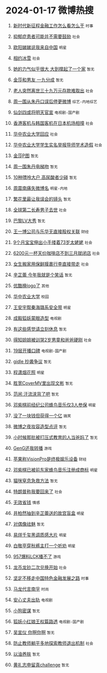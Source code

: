 # 2024-01-17 微博热搜 
1. [新时代新征程金融工作怎么看怎么干](https://m.weibo.cn/search?containerid=100103type%3D1%26t%3D10%26q%3D%23%E6%96%B0%E6%97%B6%E4%BB%A3%E6%96%B0%E5%BE%81%E7%A8%8B%E9%87%91%E8%9E%8D%E5%B7%A5%E4%BD%9C%E6%80%8E%E4%B9%88%E7%9C%8B%E6%80%8E%E4%B9%88%E5%B9%B2%23&stream_entry_id=51&isnewpage=1&extparam=seat%3D1%26q%3D%2523%25E6%2596%25B0%25E6%2597%25B6%25E4%25BB%25A3%25E6%2596%25B0%25E5%25BE%2581%25E7%25A8%258B%25E9%2587%2591%25E8%259E%258D%25E5%25B7%25A5%25E4%25BD%259C%25E6%2580%258E%25E4%25B9%2588%25E7%259C%258B%25E6%2580%258E%25E4%25B9%2588%25E5%25B9%25B2%2523%26stream_entry_id%3D51%26dgr%3D0%26filter_type%3Drealtimehot%26pos%3D0%26c_type%3D51%26cate%3D10103%26display_time%3D1705429476%26pre_seqid%3D1705429476401015563209) `时事` 

2. [抑郁症患者可能并不需要鼓励](https://m.weibo.cn/search?containerid=100103type%3D1%26t%3D10%26q%3D%23%E6%8A%91%E9%83%81%E7%97%87%E6%82%A3%E8%80%85%E5%8F%AF%E8%83%BD%E5%B9%B6%E4%B8%8D%E9%9C%80%E8%A6%81%E9%BC%93%E5%8A%B1%23&stream_entry_id=31&isnewpage=1&extparam=seat%3D1%26flag%3D1%26dgr%3D0%26c_type%3D31%26pos%3D0%26cate%3D5001%26stream_entry_id%3D31%26q%3D%2523%25E6%258A%2591%25E9%2583%2581%25E7%2597%2587%25E6%2582%25A3%25E8%2580%2585%25E5%258F%25AF%25E8%2583%25BD%25E5%25B9%25B6%25E4%25B8%258D%25E9%259C%2580%25E8%25A6%2581%25E9%25BC%2593%25E5%258A%25B1%2523%26filter_type%3Drealtimehot%26lcate%3D5001%26realpos%3D1%26band_rank%3D1%26display_time%3D1705429476%26pre_seqid%3D1705429476401015563209) `社会` 

3. [欧阳娣娣说我来自中国](https://m.weibo.cn/search?containerid=100103type%3D1%26t%3D10%26q%3D%23%E6%AC%A7%E9%98%B3%E5%A8%A3%E5%A8%A3%E8%AF%B4%E6%88%91%E6%9D%A5%E8%87%AA%E4%B8%AD%E5%9B%BD%23&stream_entry_id=31&isnewpage=1&extparam=seat%3D1%26flag%3D2%26dgr%3D0%26c_type%3D31%26pos%3D1%26cate%3D5001%26stream_entry_id%3D31%26q%3D%2523%25E6%25AC%25A7%25E9%2598%25B3%25E5%25A8%25A3%25E5%25A8%25A3%25E8%25AF%25B4%25E6%2588%2591%25E6%259D%25A5%25E8%2587%25AA%25E4%25B8%25AD%25E5%259B%25BD%2523%26filter_type%3Drealtimehot%26lcate%3D5001%26realpos%3D2%26band_rank%3D2%26display_time%3D1705429476%26pre_seqid%3D1705429476401015563209) `明星` 

4. [相约冰雪](https://m.weibo.cn/search?containerid=100103type%3D1%26t%3D10%26q%3D%23%E7%9B%B8%E7%BA%A6%E5%86%B0%E9%9B%AA%23&stream_entry_id=31&isnewpage=1&extparam=seat%3D1%26flag%3D0%26dgr%3D0%26c_type%3D31%26pos%3D2%26cate%3D5001%26stream_entry_id%3D31%26q%3D%2523%25E7%259B%25B8%25E7%25BA%25A6%25E5%2586%25B0%25E9%259B%25AA%2523%26filter_type%3Drealtimehot%26lcate%3D5001%26realpos%3D3%26band_rank%3D3%26display_time%3D1705429476%26pre_seqid%3D1705429476401015563209) `社会` 

5. [她的力气似乎很大 大到撑起了一个家](https://m.weibo.cn/search?containerid=100103type%3D1%26t%3D10%26q%3D%E5%A5%B9%E7%9A%84%E5%8A%9B%E6%B0%94%E4%BC%BC%E4%B9%8E%E5%BE%88%E5%A4%A7+%E5%A4%A7%E5%88%B0%E6%92%91%E8%B5%B7%E4%BA%86%E4%B8%80%E4%B8%AA%E5%AE%B6&stream_entry_id=31&isnewpage=1&extparam=seat%3D1%26flag%3D2%26dgr%3D0%26c_type%3D31%26pos%3D3%26cate%3D5001%26stream_entry_id%3D31%26q%3D%25E5%25A5%25B9%25E7%259A%2584%25E5%258A%259B%25E6%25B0%2594%25E4%25BC%25BC%25E4%25B9%258E%25E5%25BE%2588%25E5%25A4%25A7%2520%25E5%25A4%25A7%25E5%2588%25B0%25E6%2592%2591%25E8%25B5%25B7%25E4%25BA%2586%25E4%25B8%2580%25E4%25B8%25AA%25E5%25AE%25B6%26filter_type%3Drealtimehot%26lcate%3D5001%26realpos%3D4%26band_rank%3D4%26display_time%3D1705429476%26pre_seqid%3D1705429476401015563209) `暂无` 

6. [金莎和男友 一九分成](https://m.weibo.cn/search?containerid=100103type%3D1%26t%3D10%26q%3D%E9%87%91%E8%8E%8E%E5%92%8C%E7%94%B7%E5%8F%8B+%E4%B8%80%E4%B9%9D%E5%88%86%E6%88%90&stream_entry_id=31&isnewpage=1&extparam=seat%3D1%26flag%3D2%26dgr%3D0%26c_type%3D31%26pos%3D4%26cate%3D5001%26stream_entry_id%3D31%26q%3D%25E9%2587%2591%25E8%258E%258E%25E5%2592%258C%25E7%2594%25B7%25E5%258F%258B%2520%25E4%25B8%2580%25E4%25B9%259D%25E5%2588%2586%25E6%2588%2590%26filter_type%3Drealtimehot%26lcate%3D5001%26realpos%3D5%26band_rank%3D5%26display_time%3D1705429476%26pre_seqid%3D1705429476401015563209) `暂无` 

7. [老人突然离世三十九万元存款难取出](https://m.weibo.cn/search?containerid=100103type%3D1%26t%3D10%26q%3D%23%E8%80%81%E4%BA%BA%E7%AA%81%E7%84%B6%E7%A6%BB%E4%B8%96%E4%B8%89%E5%8D%81%E4%B9%9D%E4%B8%87%E5%85%83%E5%AD%98%E6%AC%BE%E9%9A%BE%E5%8F%96%E5%87%BA%23&stream_entry_id=31&isnewpage=1&extparam=seat%3D1%26flag%3D2%26dgr%3D0%26c_type%3D31%26pos%3D5%26cate%3D5001%26stream_entry_id%3D31%26q%3D%2523%25E8%2580%2581%25E4%25BA%25BA%25E7%25AA%2581%25E7%2584%25B6%25E7%25A6%25BB%25E4%25B8%2596%25E4%25B8%2589%25E5%258D%2581%25E4%25B9%259D%25E4%25B8%2587%25E5%2585%2583%25E5%25AD%2598%25E6%25AC%25BE%25E9%259A%25BE%25E5%258F%2596%25E5%2587%25BA%2523%26filter_type%3Drealtimehot%26lcate%3D5001%26realpos%3D6%26band_rank%3D6%26display_time%3D1705429476%26pre_seqid%3D1705429476401015563209) `社会` 

8. [周一围从朱丹口误后停更微博](https://m.weibo.cn/search?containerid=100103type%3D1%26t%3D10%26q%3D%23%E5%91%A8%E4%B8%80%E5%9B%B4%E4%BB%8E%E6%9C%B1%E4%B8%B9%E5%8F%A3%E8%AF%AF%E5%90%8E%E5%81%9C%E6%9B%B4%E5%BE%AE%E5%8D%9A%23&stream_entry_id=31&isnewpage=1&extparam=seat%3D1%26flag%3D2%26dgr%3D0%26c_type%3D31%26pos%3D6%26cate%3D5001%26stream_entry_id%3D31%26q%3D%2523%25E5%2591%25A8%25E4%25B8%2580%25E5%259B%25B4%25E4%25BB%258E%25E6%259C%25B1%25E4%25B8%25B9%25E5%258F%25A3%25E8%25AF%25AF%25E5%2590%258E%25E5%2581%259C%25E6%259B%25B4%25E5%25BE%25AE%25E5%258D%259A%2523%26filter_type%3Drealtimehot%26lcate%3D5001%26realpos%3D7%26band_rank%3D7%26display_time%3D1705429476%26pre_seqid%3D1705429476401015563209) `综艺-内地综艺` 

9. [仙剑四或将明天官宣](https://m.weibo.cn/search?containerid=100103type%3D1%26t%3D10%26q%3D%23%E4%BB%99%E5%89%91%E5%9B%9B%E6%88%96%E5%B0%86%E6%98%8E%E5%A4%A9%E5%AE%98%E5%AE%A3%23&stream_entry_id=31&isnewpage=1&extparam=seat%3D1%26flag%3D2%26dgr%3D0%26c_type%3D31%26pos%3D7%26cate%3D5001%26stream_entry_id%3D31%26q%3D%2523%25E4%25BB%2599%25E5%2589%2591%25E5%259B%259B%25E6%2588%2596%25E5%25B0%2586%25E6%2598%258E%25E5%25A4%25A9%25E5%25AE%2598%25E5%25AE%25A3%2523%26filter_type%3Drealtimehot%26lcate%3D5001%26realpos%3D8%26band_rank%3D8%26display_time%3D1705429476%26pre_seqid%3D1705429476401015563209) `电视剧-国产剧` 

10. [香港客机与韩国客机在日本机场相撞](https://m.weibo.cn/search?containerid=100103type%3D1%26t%3D10%26q%3D%23%E9%A6%99%E6%B8%AF%E5%AE%A2%E6%9C%BA%E4%B8%8E%E9%9F%A9%E5%9B%BD%E5%AE%A2%E6%9C%BA%E5%9C%A8%E6%97%A5%E6%9C%AC%E6%9C%BA%E5%9C%BA%E7%9B%B8%E6%92%9E%23&stream_entry_id=31&isnewpage=1&extparam=seat%3D1%26flag%3D0%26dgr%3D0%26c_type%3D31%26pos%3D8%26cate%3D5001%26stream_entry_id%3D31%26q%3D%2523%25E9%25A6%2599%25E6%25B8%25AF%25E5%25AE%25A2%25E6%259C%25BA%25E4%25B8%258E%25E9%259F%25A9%25E5%259B%25BD%25E5%25AE%25A2%25E6%259C%25BA%25E5%259C%25A8%25E6%2597%25A5%25E6%259C%25AC%25E6%259C%25BA%25E5%259C%25BA%25E7%259B%25B8%25E6%2592%259E%2523%26filter_type%3Drealtimehot%26lcate%3D5001%26realpos%3D9%26band_rank%3D9%26display_time%3D1705429476%26pre_seqid%3D1705429476401015563209) `社会` 

11. [华中农业大学回应](https://m.weibo.cn/search?containerid=100103type%3D1%26t%3D10%26q%3D%23%E5%8D%8E%E4%B8%AD%E5%86%9C%E4%B8%9A%E5%A4%A7%E5%AD%A6%E5%9B%9E%E5%BA%94%23&stream_entry_id=31&isnewpage=1&extparam=seat%3D1%26flag%3D0%26dgr%3D0%26c_type%3D31%26pos%3D9%26cate%3D5001%26stream_entry_id%3D31%26q%3D%2523%25E5%258D%258E%25E4%25B8%25AD%25E5%2586%259C%25E4%25B8%259A%25E5%25A4%25A7%25E5%25AD%25A6%25E5%259B%259E%25E5%25BA%2594%2523%26filter_type%3Drealtimehot%26lcate%3D5001%26realpos%3D10%26band_rank%3D10%26display_time%3D1705429476%26pre_seqid%3D1705429476401015563209) `社会` 

12. [华中农业大学学生实名举报导师学术造假](https://m.weibo.cn/search?containerid=100103type%3D1%26t%3D10%26q%3D%23%E5%8D%8E%E4%B8%AD%E5%86%9C%E4%B8%9A%E5%A4%A7%E5%AD%A6%E5%AD%A6%E7%94%9F%E5%AE%9E%E5%90%8D%E4%B8%BE%E6%8A%A5%E5%AF%BC%E5%B8%88%E5%AD%A6%E6%9C%AF%E9%80%A0%E5%81%87%23&stream_entry_id=31&isnewpage=1&extparam=seat%3D1%26flag%3D2%26dgr%3D0%26c_type%3D31%26pos%3D10%26cate%3D5001%26stream_entry_id%3D31%26q%3D%2523%25E5%258D%258E%25E4%25B8%25AD%25E5%2586%259C%25E4%25B8%259A%25E5%25A4%25A7%25E5%25AD%25A6%25E5%25AD%25A6%25E7%2594%259F%25E5%25AE%259E%25E5%2590%258D%25E4%25B8%25BE%25E6%258A%25A5%25E5%25AF%25BC%25E5%25B8%2588%25E5%25AD%25A6%25E6%259C%25AF%25E9%2580%25A0%25E5%2581%2587%2523%26filter_type%3Drealtimehot%26lcate%3D5001%26realpos%3D11%26band_rank%3D11%26display_time%3D1705429476%26pre_seqid%3D1705429476401015563209) `社会` 

13. [金莎P图](https://m.weibo.cn/search?containerid=100103type%3D1%26t%3D10%26q%3D%23%E9%87%91%E8%8E%8EP%E5%9B%BE%23&stream_entry_id=31&isnewpage=1&extparam=seat%3D1%26flag%3D2%26dgr%3D0%26c_type%3D31%26pos%3D11%26cate%3D5001%26stream_entry_id%3D31%26q%3D%2523%25E9%2587%2591%25E8%258E%258EP%25E5%259B%25BE%2523%26filter_type%3Drealtimehot%26lcate%3D5001%26realpos%3D12%26band_rank%3D12%26display_time%3D1705429476%26pre_seqid%3D1705429476401015563209) `暂无` 

14. [周一围朱丹电梯吻](https://m.weibo.cn/search?containerid=100103type%3D1%26t%3D10%26q%3D%E5%91%A8%E4%B8%80%E5%9B%B4%E6%9C%B1%E4%B8%B9%E7%94%B5%E6%A2%AF%E5%90%BB&stream_entry_id=31&isnewpage=1&extparam=seat%3D1%26flag%3D2%26dgr%3D0%26c_type%3D31%26pos%3D12%26cate%3D5001%26stream_entry_id%3D31%26q%3D%25E5%2591%25A8%25E4%25B8%2580%25E5%259B%25B4%25E6%259C%25B1%25E4%25B8%25B9%25E7%2594%25B5%25E6%25A2%25AF%25E5%2590%25BB%26filter_type%3Drealtimehot%26lcate%3D5001%26realpos%3D13%26band_rank%3D13%26display_time%3D1705429476%26pre_seqid%3D1705429476401015563209) `暂无` 

15. [10种嘌呤大户 高尿酸者少碰](https://m.weibo.cn/search?containerid=100103type%3D1%26t%3D10%26q%3D10%E7%A7%8D%E5%98%8C%E5%91%A4%E5%A4%A7%E6%88%B7+%E9%AB%98%E5%B0%BF%E9%85%B8%E8%80%85%E5%B0%91%E7%A2%B0&stream_entry_id=31&isnewpage=1&extparam=seat%3D1%26flag%3D2%26dgr%3D0%26c_type%3D31%26pos%3D13%26cate%3D5001%26stream_entry_id%3D31%26q%3D10%25E7%25A7%258D%25E5%2598%258C%25E5%2591%25A4%25E5%25A4%25A7%25E6%2588%25B7%2520%25E9%25AB%2598%25E5%25B0%25BF%25E9%2585%25B8%25E8%2580%2585%25E5%25B0%2591%25E7%25A2%25B0%26filter_type%3Drealtimehot%26lcate%3D5001%26realpos%3D14%26band_rank%3D14%26display_time%3D1705429476%26pre_seqid%3D1705429476401015563209) `暂无` 

16. [周震南痛失微博名](https://m.weibo.cn/search?containerid=100103type%3D1%26t%3D10%26q%3D%E5%91%A8%E9%9C%87%E5%8D%97%E7%97%9B%E5%A4%B1%E5%BE%AE%E5%8D%9A%E5%90%8D&stream_entry_id=31&isnewpage=1&extparam=seat%3D1%26flag%3D2%26dgr%3D0%26c_type%3D31%26pos%3D14%26cate%3D5001%26stream_entry_id%3D31%26q%3D%25E5%2591%25A8%25E9%259C%2587%25E5%258D%2597%25E7%2597%259B%25E5%25A4%25B1%25E5%25BE%25AE%25E5%258D%259A%25E5%2590%258D%26filter_type%3Drealtimehot%26lcate%3D5001%26realpos%3D15%26band_rank%3D15%26display_time%3D1705429476%26pre_seqid%3D1705429476401015563209) `明星-内地` 

17. [繁花里最让我误会的镜头](https://m.weibo.cn/search?containerid=100103type%3D1%26t%3D10%26q%3D%E7%B9%81%E8%8A%B1%E9%87%8C%E6%9C%80%E8%AE%A9%E6%88%91%E8%AF%AF%E4%BC%9A%E7%9A%84%E9%95%9C%E5%A4%B4&stream_entry_id=31&isnewpage=1&extparam=seat%3D1%26flag%3D2%26dgr%3D0%26c_type%3D31%26pos%3D15%26cate%3D5001%26stream_entry_id%3D31%26q%3D%25E7%25B9%2581%25E8%258A%25B1%25E9%2587%258C%25E6%259C%2580%25E8%25AE%25A9%25E6%2588%2591%25E8%25AF%25AF%25E4%25BC%259A%25E7%259A%2584%25E9%2595%259C%25E5%25A4%25B4%26filter_type%3Drealtimehot%26lcate%3D5001%26realpos%3D16%26band_rank%3D16%26display_time%3D1705429476%26pre_seqid%3D1705429476401015563209) `暂无` 

18. [全球第二长寿男子去世](https://m.weibo.cn/search?containerid=100103type%3D1%26t%3D10%26q%3D%23%E5%85%A8%E7%90%83%E7%AC%AC%E4%BA%8C%E9%95%BF%E5%AF%BF%E7%94%B7%E5%AD%90%E5%8E%BB%E4%B8%96%23&stream_entry_id=31&isnewpage=1&extparam=seat%3D1%26flag%3D2%26dgr%3D0%26c_type%3D31%26pos%3D16%26cate%3D5001%26stream_entry_id%3D31%26q%3D%2523%25E5%2585%25A8%25E7%2590%2583%25E7%25AC%25AC%25E4%25BA%258C%25E9%2595%25BF%25E5%25AF%25BF%25E7%2594%25B7%25E5%25AD%2590%25E5%258E%25BB%25E4%25B8%2596%2523%26filter_type%3Drealtimehot%26lcate%3D5001%26realpos%3D17%26band_rank%3D17%26display_time%3D1705429476%26pre_seqid%3D1705429476401015563209) `社会` 

19. [巴黎LV大秀](https://m.weibo.cn/search?containerid=100103type%3D1%26t%3D10%26q%3D%E5%B7%B4%E9%BB%8ELV%E5%A4%A7%E7%A7%80&stream_entry_id=31&isnewpage=1&extparam=seat%3D1%26flag%3D0%26dgr%3D0%26c_type%3D31%26pos%3D17%26cate%3D5001%26stream_entry_id%3D31%26q%3D%25E5%25B7%25B4%25E9%25BB%258ELV%25E5%25A4%25A7%25E7%25A7%2580%26filter_type%3Drealtimehot%26lcate%3D5001%26realpos%3D18%26band_rank%3D18%26display_time%3D1705429476%26pre_seqid%3D1705429476401015563209) `暂无` 

20. [王一博公司与乐华无直接股权关联](https://m.weibo.cn/search?containerid=100103type%3D1%26t%3D10%26q%3D%23%E7%8E%8B%E4%B8%80%E5%8D%9A%E5%85%AC%E5%8F%B8%E4%B8%8E%E4%B9%90%E5%8D%8E%E6%97%A0%E7%9B%B4%E6%8E%A5%E8%82%A1%E6%9D%83%E5%85%B3%E8%81%94%23&stream_entry_id=31&isnewpage=1&extparam=seat%3D1%26flag%3D2%26dgr%3D0%26c_type%3D31%26pos%3D18%26cate%3D5001%26stream_entry_id%3D31%26q%3D%2523%25E7%258E%258B%25E4%25B8%2580%25E5%258D%259A%25E5%2585%25AC%25E5%258F%25B8%25E4%25B8%258E%25E4%25B9%2590%25E5%258D%258E%25E6%2597%25A0%25E7%259B%25B4%25E6%258E%25A5%25E8%2582%25A1%25E6%259D%2583%25E5%2585%25B3%25E8%2581%2594%2523%26filter_type%3Drealtimehot%26lcate%3D5001%26realpos%3D19%26band_rank%3D19%26display_time%3D1705429476%26pre_seqid%3D1705429476401015563209) `财经` 

21. [9个月宝宝伸出小手搂着73岁太姥姥](https://m.weibo.cn/search?containerid=100103type%3D1%26t%3D10%26q%3D%239%E4%B8%AA%E6%9C%88%E5%AE%9D%E5%AE%9D%E4%BC%B8%E5%87%BA%E5%B0%8F%E6%89%8B%E6%90%82%E7%9D%8073%E5%B2%81%E5%A4%AA%E5%A7%A5%E5%A7%A5%23&stream_entry_id=31&isnewpage=1&extparam=seat%3D1%26flag%3D32768%26dgr%3D0%26c_type%3D31%26pos%3D19%26cate%3D5001%26stream_entry_id%3D31%26q%3D%25239%25E4%25B8%25AA%25E6%259C%2588%25E5%25AE%259D%25E5%25AE%259D%25E4%25BC%25B8%25E5%2587%25BA%25E5%25B0%258F%25E6%2589%258B%25E6%2590%2582%25E7%259D%258073%25E5%25B2%2581%25E5%25A4%25AA%25E5%25A7%25A5%25E5%25A7%25A5%2523%26filter_type%3Drealtimehot%26lcate%3D5001%26realpos%3D20%26band_rank%3D20%26display_time%3D1705429476%26pre_seqid%3D1705429476401015563209) `社会` 

22. [6200元一杯天价咖啡店不到三月就闭店](https://m.weibo.cn/search?containerid=100103type%3D1%26t%3D10%26q%3D%236200%E5%85%83%E4%B8%80%E6%9D%AF%E5%A4%A9%E4%BB%B7%E5%92%96%E5%95%A1%E5%BA%97%E4%B8%8D%E5%88%B0%E4%B8%89%E6%9C%88%E5%B0%B1%E9%97%AD%E5%BA%97%23&stream_entry_id=31&isnewpage=1&extparam=seat%3D1%26flag%3D0%26dgr%3D0%26c_type%3D31%26pos%3D20%26cate%3D5001%26stream_entry_id%3D31%26q%3D%25236200%25E5%2585%2583%25E4%25B8%2580%25E6%259D%25AF%25E5%25A4%25A9%25E4%25BB%25B7%25E5%2592%2596%25E5%2595%25A1%25E5%25BA%2597%25E4%25B8%258D%25E5%2588%25B0%25E4%25B8%2589%25E6%259C%2588%25E5%25B0%25B1%25E9%2597%25AD%25E5%25BA%2597%2523%26filter_type%3Drealtimehot%26lcate%3D5001%26realpos%3D21%26band_rank%3D21%26display_time%3D1705429476%26pre_seqid%3D1705429476401015563209) `社会` 

23. [女生搬家用保鲜膜裹行李直接带走](https://m.weibo.cn/search?containerid=100103type%3D1%26t%3D10%26q%3D%23%E5%A5%B3%E7%94%9F%E6%90%AC%E5%AE%B6%E7%94%A8%E4%BF%9D%E9%B2%9C%E8%86%9C%E8%A3%B9%E8%A1%8C%E6%9D%8E%E7%9B%B4%E6%8E%A5%E5%B8%A6%E8%B5%B0%23&stream_entry_id=31&isnewpage=1&extparam=seat%3D1%26flag%3D0%26dgr%3D0%26c_type%3D31%26pos%3D21%26cate%3D5001%26stream_entry_id%3D31%26q%3D%2523%25E5%25A5%25B3%25E7%2594%259F%25E6%2590%25AC%25E5%25AE%25B6%25E7%2594%25A8%25E4%25BF%259D%25E9%25B2%259C%25E8%2586%259C%25E8%25A3%25B9%25E8%25A1%258C%25E6%259D%258E%25E7%259B%25B4%25E6%258E%25A5%25E5%25B8%25A6%25E8%25B5%25B0%2523%26filter_type%3Drealtimehot%26lcate%3D5001%26realpos%3D22%26band_rank%3D22%26display_time%3D1705429476%26pre_seqid%3D1705429476401015563209) `社会` 

24. [辛芷蕾 今年我就是个笑话](https://m.weibo.cn/search?containerid=100103type%3D1%26t%3D10%26q%3D%E8%BE%9B%E8%8A%B7%E8%95%BE+%E4%BB%8A%E5%B9%B4%E6%88%91%E5%B0%B1%E6%98%AF%E4%B8%AA%E7%AC%91%E8%AF%9D&stream_entry_id=31&isnewpage=1&extparam=seat%3D1%26flag%3D0%26dgr%3D0%26c_type%3D31%26pos%3D22%26cate%3D5001%26stream_entry_id%3D31%26q%3D%25E8%25BE%259B%25E8%258A%25B7%25E8%2595%25BE%2520%25E4%25BB%258A%25E5%25B9%25B4%25E6%2588%2591%25E5%25B0%25B1%25E6%2598%25AF%25E4%25B8%25AA%25E7%25AC%2591%25E8%25AF%259D%26filter_type%3Drealtimehot%26lcate%3D5001%26realpos%3D23%26band_rank%3D23%26display_time%3D1705429476%26pre_seqid%3D1705429476401015563209) `暂无` 

25. [优酷换logo了](https://m.weibo.cn/search?containerid=100103type%3D1%26t%3D10%26q%3D%23%E4%BC%98%E9%85%B7%E6%8D%A2logo%E4%BA%86%23&stream_entry_id=31&isnewpage=1&extparam=seat%3D1%26flag%3D0%26dgr%3D0%26c_type%3D31%26pos%3D23%26cate%3D5001%26stream_entry_id%3D31%26q%3D%2523%25E4%25BC%2598%25E9%2585%25B7%25E6%258D%25A2logo%25E4%25BA%2586%2523%26filter_type%3Drealtimehot%26lcate%3D5001%26realpos%3D24%26band_rank%3D24%26display_time%3D1705429476%26pre_seqid%3D1705429476401015563209) `其他` 

26. [华中农业大学](https://m.weibo.cn/search?containerid=100103type%3D1%26t%3D10%26q%3D%E5%8D%8E%E4%B8%AD%E5%86%9C%E4%B8%9A%E5%A4%A7%E5%AD%A6&stream_entry_id=31&isnewpage=1&extparam=seat%3D1%26flag%3D0%26dgr%3D0%26c_type%3D31%26pos%3D24%26cate%3D5001%26stream_entry_id%3D31%26q%3D%25E5%258D%258E%25E4%25B8%25AD%25E5%2586%259C%25E4%25B8%259A%25E5%25A4%25A7%25E5%25AD%25A6%26filter_type%3Drealtimehot%26lcate%3D5001%26realpos%3D25%26band_rank%3D25%26display_time%3D1705429476%26pre_seqid%3D1705429476401015563209) `校园` 

27. [王安宇帮秦海璐系安全带](https://m.weibo.cn/search?containerid=100103type%3D1%26t%3D10%26q%3D%23%E7%8E%8B%E5%AE%89%E5%AE%87%E5%B8%AE%E7%A7%A6%E6%B5%B7%E7%92%90%E7%B3%BB%E5%AE%89%E5%85%A8%E5%B8%A6%23&stream_entry_id=31&isnewpage=1&extparam=seat%3D1%26flag%3D0%26dgr%3D0%26c_type%3D31%26pos%3D25%26cate%3D5001%26stream_entry_id%3D31%26q%3D%2523%25E7%258E%258B%25E5%25AE%2589%25E5%25AE%2587%25E5%25B8%25AE%25E7%25A7%25A6%25E6%25B5%25B7%25E7%2592%2590%25E7%25B3%25BB%25E5%25AE%2589%25E5%2585%25A8%25E5%25B8%25A6%2523%26filter_type%3Drealtimehot%26lcate%3D5001%26realpos%3D26%26band_rank%3D26%26display_time%3D1705429476%26pre_seqid%3D1705429476401015563209) `明星` 

28. [成毅狐妖蒙眼造型](https://m.weibo.cn/search?containerid=100103type%3D1%26t%3D10%26q%3D%23%E6%88%90%E6%AF%85%E7%8B%90%E5%A6%96%E8%92%99%E7%9C%BC%E9%80%A0%E5%9E%8B%23&stream_entry_id=31&isnewpage=1&extparam=seat%3D1%26flag%3D0%26dgr%3D0%26c_type%3D31%26pos%3D26%26cate%3D5001%26stream_entry_id%3D31%26q%3D%2523%25E6%2588%2590%25E6%25AF%2585%25E7%258B%2590%25E5%25A6%2596%25E8%2592%2599%25E7%259C%25BC%25E9%2580%25A0%25E5%259E%258B%2523%26filter_type%3Drealtimehot%26lcate%3D5001%26realpos%3D27%26band_rank%3D27%26display_time%3D1705429476%26pre_seqid%3D1705429476401015563209) `电视剧` 

29. [有这些感觉请立刻休息](https://m.weibo.cn/search?containerid=100103type%3D1%26t%3D10%26q%3D%E6%9C%89%E8%BF%99%E4%BA%9B%E6%84%9F%E8%A7%89%E8%AF%B7%E7%AB%8B%E5%88%BB%E4%BC%91%E6%81%AF&stream_entry_id=31&isnewpage=1&extparam=seat%3D1%26flag%3D1%26dgr%3D0%26c_type%3D31%26pos%3D27%26cate%3D5001%26stream_entry_id%3D31%26q%3D%25E6%259C%2589%25E8%25BF%2599%25E4%25BA%259B%25E6%2584%259F%25E8%25A7%2589%25E8%25AF%25B7%25E7%25AB%258B%25E5%2588%25BB%25E4%25BC%2591%25E6%2581%25AF%26filter_type%3Drealtimehot%26lcate%3D5001%26realpos%3D28%26band_rank%3D28%26display_time%3D1705429476%26pre_seqid%3D1705429476401015563209) `暂无` 

30. [得知姐姐被训哭2岁男童和爸爸硬刚](https://m.weibo.cn/search?containerid=100103type%3D1%26t%3D10%26q%3D%23%E5%BE%97%E7%9F%A5%E5%A7%90%E5%A7%90%E8%A2%AB%E8%AE%AD%E5%93%AD2%E5%B2%81%E7%94%B7%E7%AB%A5%E5%92%8C%E7%88%B8%E7%88%B8%E7%A1%AC%E5%88%9A%23&stream_entry_id=31&isnewpage=1&extparam=seat%3D1%26flag%3D32768%26dgr%3D0%26c_type%3D31%26pos%3D28%26cate%3D5001%26stream_entry_id%3D31%26q%3D%2523%25E5%25BE%2597%25E7%259F%25A5%25E5%25A7%2590%25E5%25A7%2590%25E8%25A2%25AB%25E8%25AE%25AD%25E5%2593%25AD2%25E5%25B2%2581%25E7%2594%25B7%25E7%25AB%25A5%25E5%2592%258C%25E7%2588%25B8%25E7%2588%25B8%25E7%25A1%25AC%25E5%2588%259A%2523%26filter_type%3Drealtimehot%26lcate%3D5001%26realpos%3D29%26band_rank%3D29%26display_time%3D1705429476%26pre_seqid%3D1705429476401015563209) `社会` 

31. [19层开播口碑](https://m.weibo.cn/search?containerid=100103type%3D1%26t%3D10%26q%3D%2319%E5%B1%82%E5%BC%80%E6%92%AD%E5%8F%A3%E7%A2%91%23&stream_entry_id=31&isnewpage=1&extparam=seat%3D1%26flag%3D0%26dgr%3D0%26c_type%3D31%26pos%3D29%26cate%3D5001%26stream_entry_id%3D31%26q%3D%252319%25E5%25B1%2582%25E5%25BC%2580%25E6%2592%25AD%25E5%258F%25A3%25E7%25A2%2591%2523%26filter_type%3Drealtimehot%26lcate%3D5001%26realpos%3D30%26band_rank%3D30%26display_time%3D1705429476%26pre_seqid%3D1705429476401015563209) `电视剧-国产剧` 

32. [gidle 抄袭争议](https://m.weibo.cn/search?containerid=100103type%3D1%26t%3D10%26q%3Dgidle+%E6%8A%84%E8%A2%AD%E4%BA%89%E8%AE%AE&stream_entry_id=31&isnewpage=1&extparam=seat%3D1%26flag%3D0%26dgr%3D0%26c_type%3D31%26pos%3D30%26cate%3D5001%26stream_entry_id%3D31%26q%3Dgidle%2520%25E6%258A%2584%25E8%25A2%25AD%25E4%25BA%2589%25E8%25AE%25AE%26filter_type%3Drealtimehot%26lcate%3D5001%26realpos%3D31%26band_rank%3D31%26display_time%3D1705429476%26pre_seqid%3D1705429476401015563209) `暂无` 

33. [程潇烟花照](https://m.weibo.cn/search?containerid=100103type%3D1%26t%3D10%26q%3D%23%E7%A8%8B%E6%BD%87%E7%83%9F%E8%8A%B1%E7%85%A7%23&stream_entry_id=31&isnewpage=1&extparam=seat%3D1%26flag%3D0%26dgr%3D0%26c_type%3D31%26pos%3D31%26cate%3D5001%26stream_entry_id%3D31%26q%3D%2523%25E7%25A8%258B%25E6%25BD%2587%25E7%2583%259F%25E8%258A%25B1%25E7%2585%25A7%2523%26filter_type%3Drealtimehot%26lcate%3D5001%26realpos%3D32%26band_rank%3D32%26display_time%3D1705429476%26pre_seqid%3D1705429476401015563209) `明星` 

34. [胜宽CoverMV里出现文彬](https://m.weibo.cn/search?containerid=100103type%3D1%26t%3D10%26q%3D%E8%83%9C%E5%AE%BDCoverMV%E9%87%8C%E5%87%BA%E7%8E%B0%E6%96%87%E5%BD%AC&stream_entry_id=31&isnewpage=1&extparam=seat%3D1%26flag%3D0%26dgr%3D0%26c_type%3D31%26pos%3D32%26cate%3D5001%26stream_entry_id%3D31%26q%3D%25E8%2583%259C%25E5%25AE%25BDCoverMV%25E9%2587%258C%25E5%2587%25BA%25E7%258E%25B0%25E6%2596%2587%25E5%25BD%25AC%26filter_type%3Drealtimehot%26lcate%3D5001%26realpos%3D33%26band_rank%3D33%26display_time%3D1705429476%26pre_seqid%3D1705429476401015563209) `暂无` 

35. [范闲 汗流浃背了吧](https://m.weibo.cn/search?containerid=100103type%3D1%26t%3D10%26q%3D%E8%8C%83%E9%97%B2+%E6%B1%97%E6%B5%81%E6%B5%83%E8%83%8C%E4%BA%86%E5%90%A7&stream_entry_id=31&isnewpage=1&extparam=seat%3D1%26flag%3D0%26dgr%3D0%26c_type%3D31%26pos%3D33%26cate%3D5001%26stream_entry_id%3D31%26q%3D%25E8%258C%2583%25E9%2597%25B2%2520%25E6%25B1%2597%25E6%25B5%2581%25E6%25B5%2583%25E8%2583%258C%25E4%25BA%2586%25E5%2590%25A7%26filter_type%3Drealtimehot%26lcate%3D5001%26realpos%3D34%26band_rank%3D34%26display_time%3D1705429476%26pre_seqid%3D1705429476401015563209) `暂无` 

36. [邓紫棋前经纪公司蜂鸟音乐仅3人参保](https://m.weibo.cn/search?containerid=100103type%3D1%26t%3D10%26q%3D%23%E9%82%93%E7%B4%AB%E6%A3%8B%E5%89%8D%E7%BB%8F%E7%BA%AA%E5%85%AC%E5%8F%B8%E8%9C%82%E9%B8%9F%E9%9F%B3%E4%B9%90%E4%BB%853%E4%BA%BA%E5%8F%82%E4%BF%9D%23&stream_entry_id=31&isnewpage=1&extparam=seat%3D1%26flag%3D0%26dgr%3D0%26c_type%3D31%26pos%3D34%26cate%3D5001%26stream_entry_id%3D31%26q%3D%2523%25E9%2582%2593%25E7%25B4%25AB%25E6%25A3%258B%25E5%2589%258D%25E7%25BB%258F%25E7%25BA%25AA%25E5%2585%25AC%25E5%258F%25B8%25E8%259C%2582%25E9%25B8%259F%25E9%259F%25B3%25E4%25B9%2590%25E4%25BB%25853%25E4%25BA%25BA%25E5%258F%2582%25E4%25BF%259D%2523%26filter_type%3Drealtimehot%26lcate%3D5001%26realpos%3D35%26band_rank%3D35%26display_time%3D1705429476%26pre_seqid%3D1705429476401015563209) `明星` 

37. [没了一块钱但获得一个亿](https://m.weibo.cn/search?containerid=100103type%3D1%26t%3D10%26q%3D%23%E6%B2%A1%E4%BA%86%E4%B8%80%E5%9D%97%E9%92%B1%E4%BD%86%E8%8E%B7%E5%BE%97%E4%B8%80%E4%B8%AA%E4%BA%BF%23&stream_entry_id=31&isnewpage=1&extparam=seat%3D1%26flag%3D0%26dgr%3D0%26c_type%3D31%26pos%3D35%26cate%3D5001%26stream_entry_id%3D31%26q%3D%2523%25E6%25B2%25A1%25E4%25BA%2586%25E4%25B8%2580%25E5%259D%2597%25E9%2592%25B1%25E4%25BD%2586%25E8%258E%25B7%25E5%25BE%2597%25E4%25B8%2580%25E4%25B8%25AA%25E4%25BA%25BF%2523%26filter_type%3Drealtimehot%26lcate%3D5001%26realpos%3D36%26band_rank%3D36%26display_time%3D1705429476%26pre_seqid%3D1705429476401015563209) `搞笑` 

38. [微博之夜妆容造型点评](https://m.weibo.cn/search?containerid=100103type%3D1%26t%3D10%26q%3D%E5%BE%AE%E5%8D%9A%E4%B9%8B%E5%A4%9C%E5%A6%86%E5%AE%B9%E9%80%A0%E5%9E%8B%E7%82%B9%E8%AF%84&stream_entry_id=31&isnewpage=1&extparam=seat%3D1%26flag%3D0%26dgr%3D0%26c_type%3D31%26pos%3D36%26cate%3D5001%26stream_entry_id%3D31%26q%3D%25E5%25BE%25AE%25E5%258D%259A%25E4%25B9%258B%25E5%25A4%259C%25E5%25A6%2586%25E5%25AE%25B9%25E9%2580%25A0%25E5%259E%258B%25E7%2582%25B9%25E8%25AF%2584%26filter_type%3Drealtimehot%26lcate%3D5001%26realpos%3D37%26band_rank%3D37%26display_time%3D1705429476%26pre_seqid%3D1705429476401015563209) `暂无` 

39. [小时候那批被打压式教育的人当爸妈了](https://m.weibo.cn/search?containerid=100103type%3D1%26t%3D10%26q%3D%E5%B0%8F%E6%97%B6%E5%80%99%E9%82%A3%E6%89%B9%E8%A2%AB%E6%89%93%E5%8E%8B%E5%BC%8F%E6%95%99%E8%82%B2%E7%9A%84%E4%BA%BA%E5%BD%93%E7%88%B8%E5%A6%88%E4%BA%86&stream_entry_id=31&isnewpage=1&extparam=seat%3D1%26flag%3D0%26dgr%3D0%26c_type%3D31%26pos%3D37%26cate%3D5001%26stream_entry_id%3D31%26q%3D%25E5%25B0%258F%25E6%2597%25B6%25E5%2580%2599%25E9%2582%25A3%25E6%2589%25B9%25E8%25A2%25AB%25E6%2589%2593%25E5%258E%258B%25E5%25BC%258F%25E6%2595%2599%25E8%2582%25B2%25E7%259A%2584%25E4%25BA%25BA%25E5%25BD%2593%25E7%2588%25B8%25E5%25A6%2588%25E4%25BA%2586%26filter_type%3Drealtimehot%26lcate%3D5001%26realpos%3D38%26band_rank%3D38%26display_time%3D1705429476%26pre_seqid%3D1705429476401015563209) `暂无` 

40. [GenG还我转播](https://m.weibo.cn/search?containerid=100103type%3D1%26t%3D10%26q%3D%23GenG%E8%BF%98%E6%88%91%E8%BD%AC%E6%92%AD%23&stream_entry_id=31&isnewpage=1&extparam=seat%3D1%26flag%3D0%26dgr%3D0%26c_type%3D31%26pos%3D38%26cate%3D5001%26stream_entry_id%3D31%26q%3D%2523GenG%25E8%25BF%2598%25E6%2588%2591%25E8%25BD%25AC%25E6%2592%25AD%2523%26filter_type%3Drealtimehot%26lcate%3D5001%26realpos%3D39%26band_rank%3D39%26display_time%3D1705429476%26pre_seqid%3D1705429476401015563209) `游戏` 

41. [苹果称VisionPro是终极娱乐设备](https://m.weibo.cn/search?containerid=100103type%3D1%26t%3D10%26q%3D%23%E8%8B%B9%E6%9E%9C%E7%A7%B0VisionPro%E6%98%AF%E7%BB%88%E6%9E%81%E5%A8%B1%E4%B9%90%E8%AE%BE%E5%A4%87%23&stream_entry_id=31&isnewpage=1&extparam=seat%3D1%26flag%3D0%26dgr%3D0%26c_type%3D31%26pos%3D39%26cate%3D5001%26stream_entry_id%3D31%26q%3D%2523%25E8%258B%25B9%25E6%259E%259C%25E7%25A7%25B0VisionPro%25E6%2598%25AF%25E7%25BB%2588%25E6%259E%2581%25E5%25A8%25B1%25E4%25B9%2590%25E8%25AE%25BE%25E5%25A4%2587%2523%26filter_type%3Drealtimehot%26lcate%3D5001%26realpos%3D40%26band_rank%3D40%26display_time%3D1705429476%26pre_seqid%3D1705429476401015563209) `财经` 

42. [邓紫棋已被前东家蜂鸟音乐注册成商标](https://m.weibo.cn/search?containerid=100103type%3D1%26t%3D10%26q%3D%23%E9%82%93%E7%B4%AB%E6%A3%8B%E5%B7%B2%E8%A2%AB%E5%89%8D%E4%B8%9C%E5%AE%B6%E8%9C%82%E9%B8%9F%E9%9F%B3%E4%B9%90%E6%B3%A8%E5%86%8C%E6%88%90%E5%95%86%E6%A0%87%23&stream_entry_id=31&isnewpage=1&extparam=seat%3D1%26flag%3D0%26dgr%3D0%26c_type%3D31%26pos%3D40%26cate%3D5001%26stream_entry_id%3D31%26q%3D%2523%25E9%2582%2593%25E7%25B4%25AB%25E6%25A3%258B%25E5%25B7%25B2%25E8%25A2%25AB%25E5%2589%258D%25E4%25B8%259C%25E5%25AE%25B6%25E8%259C%2582%25E9%25B8%259F%25E9%259F%25B3%25E4%25B9%2590%25E6%25B3%25A8%25E5%2586%258C%25E6%2588%2590%25E5%2595%2586%25E6%25A0%2587%2523%26filter_type%3Drealtimehot%26lcate%3D5001%26realpos%3D41%26band_rank%3D41%26display_time%3D1705429476%26pre_seqid%3D1705429476401015563209) `明星` 

43. [猫咪窒息急救方法](https://m.weibo.cn/search?containerid=100103type%3D1%26t%3D10%26q%3D%E7%8C%AB%E5%92%AA%E7%AA%92%E6%81%AF%E6%80%A5%E6%95%91%E6%96%B9%E6%B3%95&stream_entry_id=31&isnewpage=1&extparam=seat%3D1%26flag%3D0%26dgr%3D0%26c_type%3D31%26pos%3D41%26cate%3D5001%26stream_entry_id%3D31%26q%3D%25E7%258C%25AB%25E5%2592%25AA%25E7%25AA%2592%25E6%2581%25AF%25E6%2580%25A5%25E6%2595%2591%25E6%2596%25B9%25E6%25B3%2595%26filter_type%3Drealtimehot%26lcate%3D5001%26realpos%3D42%26band_rank%3D42%26display_time%3D1705429476%26pre_seqid%3D1705429476401015563209) `暂无` 

44. [特朗普称我要回来了](https://m.weibo.cn/search?containerid=100103type%3D1%26t%3D10%26q%3D%23%E7%89%B9%E6%9C%97%E6%99%AE%E7%A7%B0%E6%88%91%E8%A6%81%E5%9B%9E%E6%9D%A5%E4%BA%86%23&stream_entry_id=31&isnewpage=1&extparam=seat%3D1%26flag%3D1%26dgr%3D0%26c_type%3D31%26pos%3D42%26cate%3D5001%26stream_entry_id%3D31%26q%3D%2523%25E7%2589%25B9%25E6%259C%2597%25E6%2599%25AE%25E7%25A7%25B0%25E6%2588%2591%25E8%25A6%2581%25E5%259B%259E%25E6%259D%25A5%25E4%25BA%2586%2523%26filter_type%3Drealtimehot%26lcate%3D5001%26realpos%3D43%26band_rank%3D43%26display_time%3D1705429476%26pre_seqid%3D1705429476401015563209) `社会` 

45. [无效省钱](https://m.weibo.cn/search?containerid=100103type%3D1%26t%3D10%26q%3D%E6%97%A0%E6%95%88%E7%9C%81%E9%92%B1&stream_entry_id=31&isnewpage=1&extparam=seat%3D1%26flag%3D0%26dgr%3D0%26c_type%3D31%26pos%3D43%26cate%3D5001%26stream_entry_id%3D31%26q%3D%25E6%2597%25A0%25E6%2595%2588%25E7%259C%2581%25E9%2592%25B1%26filter_type%3Drealtimehot%26lcate%3D5001%26realpos%3D44%26band_rank%3D44%26display_time%3D1705429476%26pre_seqid%3D1705429476401015563209) `情感` 

46. [井柏然抽到辛芷蕾送的故宫盲盒](https://m.weibo.cn/search?containerid=100103type%3D1%26t%3D10%26q%3D%23%E4%BA%95%E6%9F%8F%E7%84%B6%E6%8A%BD%E5%88%B0%E8%BE%9B%E8%8A%B7%E8%95%BE%E9%80%81%E7%9A%84%E6%95%85%E5%AE%AB%E7%9B%B2%E7%9B%92%23&stream_entry_id=31&isnewpage=1&extparam=seat%3D1%26flag%3D0%26dgr%3D0%26c_type%3D31%26pos%3D44%26cate%3D5001%26stream_entry_id%3D31%26q%3D%2523%25E4%25BA%2595%25E6%259F%258F%25E7%2584%25B6%25E6%258A%25BD%25E5%2588%25B0%25E8%25BE%259B%25E8%258A%25B7%25E8%2595%25BE%25E9%2580%2581%25E7%259A%2584%25E6%2595%2585%25E5%25AE%25AB%25E7%259B%25B2%25E7%259B%2592%2523%26filter_type%3Drealtimehot%26lcate%3D5001%26realpos%3D45%26band_rank%3D45%26display_time%3D1705429476%26pre_seqid%3D1705429476401015563209) `明星` 

47. [对偶像祛魅](https://m.weibo.cn/search?containerid=100103type%3D1%26t%3D10%26q%3D%E5%AF%B9%E5%81%B6%E5%83%8F%E7%A5%9B%E9%AD%85&stream_entry_id=31&isnewpage=1&extparam=seat%3D1%26flag%3D0%26dgr%3D0%26c_type%3D31%26pos%3D45%26cate%3D5001%26stream_entry_id%3D31%26q%3D%25E5%25AF%25B9%25E5%2581%25B6%25E5%2583%258F%25E7%25A5%259B%25E9%25AD%2585%26filter_type%3Drealtimehot%26lcate%3D5001%26realpos%3D46%26band_rank%3D46%26display_time%3D1705429476%26pre_seqid%3D1705429476401015563209) `暂无` 

48. [易烊千玺黑调质感大片](https://m.weibo.cn/search?containerid=100103type%3D1%26t%3D10%26q%3D%23%E6%98%93%E7%83%8A%E5%8D%83%E7%8E%BA%E9%BB%91%E8%B0%83%E8%B4%A8%E6%84%9F%E5%A4%A7%E7%89%87%23&stream_entry_id=31&isnewpage=1&extparam=seat%3D1%26flag%3D0%26dgr%3D0%26c_type%3D31%26pos%3D46%26cate%3D5001%26stream_entry_id%3D31%26q%3D%2523%25E6%2598%2593%25E7%2583%258A%25E5%258D%2583%25E7%258E%25BA%25E9%25BB%2591%25E8%25B0%2583%25E8%25B4%25A8%25E6%2584%259F%25E5%25A4%25A7%25E7%2589%2587%2523%26filter_type%3Drealtimehot%26lcate%3D5001%26realpos%3D47%26band_rank%3D47%26display_time%3D1705429476%26pre_seqid%3D1705429476401015563209) `明星` 

49. [白敬亭穿秋裤主打一个听劝](https://m.weibo.cn/search?containerid=100103type%3D1%26t%3D10%26q%3D%23%E7%99%BD%E6%95%AC%E4%BA%AD%E7%A9%BF%E7%A7%8B%E8%A3%A4%E4%B8%BB%E6%89%93%E4%B8%80%E4%B8%AA%E5%90%AC%E5%8A%9D%23&stream_entry_id=31&isnewpage=1&extparam=seat%3D1%26flag%3D0%26dgr%3D0%26c_type%3D31%26pos%3D47%26cate%3D5001%26stream_entry_id%3D31%26q%3D%2523%25E7%2599%25BD%25E6%2595%25AC%25E4%25BA%25AD%25E7%25A9%25BF%25E7%25A7%258B%25E8%25A3%25A4%25E4%25B8%25BB%25E6%2589%2593%25E4%25B8%2580%25E4%25B8%25AA%25E5%2590%25AC%25E5%258A%259D%2523%26filter_type%3Drealtimehot%26lcate%3D5001%26realpos%3D48%26band_rank%3D48%26display_time%3D1705429476%26pre_seqid%3D1705429476401015563209) `明星` 

50. [957爆料LCK播不了](https://m.weibo.cn/search?containerid=100103type%3D1%26t%3D10%26q%3D%23957%E7%88%86%E6%96%99LCK%E6%92%AD%E4%B8%8D%E4%BA%86%23&stream_entry_id=31&isnewpage=1&extparam=seat%3D1%26flag%3D0%26dgr%3D0%26c_type%3D31%26pos%3D48%26cate%3D5001%26stream_entry_id%3D31%26q%3D%2523957%25E7%2588%2586%25E6%2596%2599LCK%25E6%2592%25AD%25E4%25B8%258D%25E4%25BA%2586%2523%26filter_type%3Drealtimehot%26lcate%3D5001%26realpos%3D49%26band_rank%3D49%26display_time%3D1705429476%26pre_seqid%3D1705429476401015563209) `游戏` 

51. [龙币龙钞二次兑换开始](https://m.weibo.cn/search?containerid=100103type%3D1%26t%3D10%26q%3D%23%E9%BE%99%E5%B8%81%E9%BE%99%E9%92%9E%E4%BA%8C%E6%AC%A1%E5%85%91%E6%8D%A2%E5%BC%80%E5%A7%8B%23&stream_entry_id=31&isnewpage=1&extparam=seat%3D1%26flag%3D0%26dgr%3D0%26c_type%3D31%26pos%3D49%26cate%3D5001%26stream_entry_id%3D31%26q%3D%2523%25E9%25BE%2599%25E5%25B8%2581%25E9%25BE%2599%25E9%2592%259E%25E4%25BA%258C%25E6%25AC%25A1%25E5%2585%2591%25E6%258D%25A2%25E5%25BC%2580%25E5%25A7%258B%2523%26filter_type%3Drealtimehot%26lcate%3D5001%26realpos%3D50%26band_rank%3D50%26display_time%3D1705429476%26pre_seqid%3D1705429476401015563209) `社会` 

52. [坚定不移走中国特色金融发展之路](https://m.weibo.cn/search?containerid=100103type%3D1%26t%3D10%26q%3D%23%E5%9D%9A%E5%AE%9A%E4%B8%8D%E7%A7%BB%E8%B5%B0%E4%B8%AD%E5%9B%BD%E7%89%B9%E8%89%B2%E9%87%91%E8%9E%8D%E5%8F%91%E5%B1%95%E4%B9%8B%E8%B7%AF%23&stream_entry_id=51&isnewpage=1&extparam=seat%3D1%26c_type%3D51%26dgr%3D0%26q%3D%2523%25E5%259D%259A%25E5%25AE%259A%25E4%25B8%258D%25E7%25A7%25BB%25E8%25B5%25B0%25E4%25B8%25AD%25E5%259B%25BD%25E7%2589%25B9%25E8%2589%25B2%25E9%2587%2591%25E8%259E%258D%25E5%258F%2591%25E5%25B1%2595%25E4%25B9%258B%25E8%25B7%25AF%2523%26cate%3D10103%26pos%3D0%26stream_entry_id%3D51%26filter_type%3Drealtimehot%26display_time%3D1705425512%26pre_seqid%3D170542551289900562194) `时事` 

53. [马龙代言南孚](https://m.weibo.cn/search?containerid=100103type%3D1%26t%3D10%26q%3D%23%E9%A9%AC%E9%BE%99%E4%BB%A3%E8%A8%80%E5%8D%97%E5%AD%9A%23&stream_entry_id=31&isnewpage=1&extparam=seat%3D1%26band_rank%3D7%26dgr%3D0%26adid%3D219130%26q%3D%2523%25E9%25A9%25AC%25E9%25BE%2599%25E4%25BB%25A3%25E8%25A8%2580%25E5%258D%2597%25E5%25AD%259A%2523%26filter_type%3Drealtimehot%26c_type%3D31%26pos%3D6%26cate%3D5001%26topic_ad%3D1%26lcate%3D5001%26stream_entry_id%3D31%26is_ad_pos%3D1%26display_time%3D1705425512%26pre_seqid%3D170542551289900562194) `时尚` 

54. [安心丈夫出轨](https://m.weibo.cn/search?containerid=100103type%3D1%26t%3D10%26q%3D%23%E5%AE%89%E5%BF%83%E4%B8%88%E5%A4%AB%E5%87%BA%E8%BD%A8%23&stream_entry_id=31&isnewpage=1&extparam=seat%3D1%26q%3D%2523%25E5%25AE%2589%25E5%25BF%2583%25E4%25B8%2588%25E5%25A4%25AB%25E5%2587%25BA%25E8%25BD%25A8%2523%26dgr%3D0%26pos%3D45%26filter_type%3Drealtimehot%26realpos%3D45%26band_rank%3D45%26cate%3D5001%26c_type%3D31%26lcate%3D5001%26stream_entry_id%3D31%26flag%3D0%26display_time%3D1705425512%26pre_seqid%3D170542551289900562194) `电视剧` 

55. [小狗密谋](https://m.weibo.cn/search?containerid=100103type%3D1%26t%3D10%26q%3D%E5%B0%8F%E7%8B%97%E5%AF%86%E8%B0%8B&stream_entry_id=31&isnewpage=1&extparam=seat%3D1%26q%3D%25E5%25B0%258F%25E7%258B%2597%25E5%25AF%2586%25E8%25B0%258B%26dgr%3D0%26pos%3D47%26filter_type%3Drealtimehot%26realpos%3D47%26band_rank%3D47%26cate%3D5001%26c_type%3D31%26lcate%3D5001%26stream_entry_id%3D31%26flag%3D0%26display_time%3D1705425512%26pre_seqid%3D170542551289900562194) `暂无` 

56. [狐妖小红娘王权篇路透](https://m.weibo.cn/search?containerid=100103type%3D1%26t%3D10%26q%3D%E7%8B%90%E5%A6%96%E5%B0%8F%E7%BA%A2%E5%A8%98%E7%8E%8B%E6%9D%83%E7%AF%87%E8%B7%AF%E9%80%8F&stream_entry_id=31&isnewpage=1&extparam=seat%3D1%26q%3D%25E7%258B%2590%25E5%25A6%2596%25E5%25B0%258F%25E7%25BA%25A2%25E5%25A8%2598%25E7%258E%258B%25E6%259D%2583%25E7%25AF%2587%25E8%25B7%25AF%25E9%2580%258F%26dgr%3D0%26pos%3D49%26filter_type%3Drealtimehot%26realpos%3D49%26band_rank%3D49%26cate%3D5001%26c_type%3D31%26lcate%3D5001%26stream_entry_id%3D31%26flag%3D0%26display_time%3D1705425512%26pre_seqid%3D170542551289900562194) `电视剧-国产剧` 

57. [吴宣仪 你啊你啊](https://m.weibo.cn/search?containerid=100103type%3D1%26t%3D10%26q%3D%E5%90%B4%E5%AE%A3%E4%BB%AA+%E4%BD%A0%E5%95%8A%E4%BD%A0%E5%95%8A&stream_entry_id=31&isnewpage=1&extparam=seat%3D1%26q%3D%25E5%2590%25B4%25E5%25AE%25A3%25E4%25BB%25AA%2520%25E4%25BD%25A0%25E5%2595%258A%25E4%25BD%25A0%25E5%2595%258A%26dgr%3D0%26pos%3D50%26filter_type%3Drealtimehot%26realpos%3D50%26band_rank%3D50%26cate%3D5001%26c_type%3D31%26lcate%3D5001%26stream_entry_id%3D31%26flag%3D0%26display_time%3D1705425512%26pre_seqid%3D170542551289900562194) `暂无` 

58. [防止教师躺平多地探索教师退出机制](https://m.weibo.cn/search?containerid=100103type%3D1%26t%3D10%26q%3D%23%E9%98%B2%E6%AD%A2%E6%95%99%E5%B8%88%E8%BA%BA%E5%B9%B3%E5%A4%9A%E5%9C%B0%E6%8E%A2%E7%B4%A2%E6%95%99%E5%B8%88%E9%80%80%E5%87%BA%E6%9C%BA%E5%88%B6%23&stream_entry_id=31&isnewpage=1&extparam=seat%3D1%26q%3D%2523%25E9%2598%25B2%25E6%25AD%25A2%25E6%2595%2599%25E5%25B8%2588%25E8%25BA%25BA%25E5%25B9%25B3%25E5%25A4%259A%25E5%259C%25B0%25E6%258E%25A2%25E7%25B4%25A2%25E6%2595%2599%25E5%25B8%2588%25E9%2580%2580%25E5%2587%25BA%25E6%259C%25BA%25E5%2588%25B6%2523%26dgr%3D0%26pos%3D47%26filter_type%3Drealtimehot%26realpos%3D48%26band_rank%3D48%26cate%3D5001%26c_type%3D31%26lcate%3D5001%26stream_entry_id%3D31%26flag%3D0%26display_time%3D1705422350%26pre_seqid%3D170542235010304274228) `社会` 

59. [以油养肤](https://m.weibo.cn/search?containerid=100103type%3D1%26t%3D10%26q%3D%E4%BB%A5%E6%B2%B9%E5%85%BB%E8%82%A4&stream_entry_id=31&isnewpage=1&extparam=seat%3D1%26q%3D%25E4%25BB%25A5%25E6%25B2%25B9%25E5%2585%25BB%25E8%2582%25A4%26dgr%3D0%26pos%3D48%26filter_type%3Drealtimehot%26realpos%3D49%26band_rank%3D49%26cate%3D5001%26c_type%3D31%26lcate%3D5001%26stream_entry_id%3D31%26flag%3D0%26display_time%3D1705422350%26pre_seqid%3D170542235010304274228) `暂无` 

60. [黄礼志申留真challenge](https://m.weibo.cn/search?containerid=100103type%3D1%26t%3D10%26q%3D%E9%BB%84%E7%A4%BC%E5%BF%97%E7%94%B3%E7%95%99%E7%9C%9Fchallenge&stream_entry_id=31&isnewpage=1&extparam=seat%3D1%26q%3D%25E9%25BB%2584%25E7%25A4%25BC%25E5%25BF%2597%25E7%2594%25B3%25E7%2595%2599%25E7%259C%259Fchallenge%26dgr%3D0%26pos%3D49%26filter_type%3Drealtimehot%26realpos%3D50%26band_rank%3D50%26cate%3D5001%26c_type%3D31%26lcate%3D5001%26stream_entry_id%3D31%26flag%3D1%26display_time%3D1705422350%26pre_seqid%3D170542235010304274228) `暂无` 

